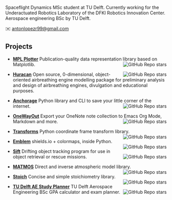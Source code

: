 Spaceflight Dynamics MSc student at TU Delft. Currently working for the Underactuated Robotics Laboratory of the DFKI Robotics Innovation Center. Aerospace engineering BSc by TU Delft.

✉️ antonlopezr99@gmail.com

## Projects

- **[MPL Plotter](https://github.com/alopezrivera/mpl_plotter)** Publication-quality data representation library based on Matplotlib. <img align="right" alt="GitHub Repo stars" src="https://img.shields.io/github/stars/alopezrivera/mpl_plotter?style=social">

- **[Huracan](https://github.com/alopezrivera/huracan)** <img align="right" alt="GitHub Repo stars" src="https://img.shields.io/github/stars/alopezrivera/huracan?style=social">
  Open source, 0-dimensional, object-oriented airbreathing engine modelling package for preliminary analysis and design of airbreathing engines, divulgation and educational purposes. 


- **[Anchorage](https://github.com/alopezrivera/anchorage)** Python library and CLI to save your little corner of the internet. <img align="right" alt="GitHub Repo stars" src="https://img.shields.io/github/stars/alopezrivera/anchorage?style=social">


- **[OneWayOut](https://github.com/alopezrivera/owo)** Export your OneNote note collection to Emacs Org Mode, Markdown and more. <img align="right" alt="GitHub Repo stars" src="https://img.shields.io/github/stars/alopezrivera/owo?style=social">


- **[Transforms](https://github.com/alopezrivera/transforms)** Python coordinate frame transform library. <img align="right" alt="GitHub Repo stars" src="https://img.shields.io/github/stars/alopezrivera/transforms?style=social">


- **[Emblem](https://github.com/alopezrivera/emblem)** shields.io + colormaps, inside Python. <img align="right" alt="GitHub Repo stars" src="https://img.shields.io/github/stars/alopezrivera/emblem?style=social">


- **[Sift](https://github.com/alopezrivera/sift)** Drifting object tracking program for use in object retrieval or rescue missions. <img align="right" alt="GitHub Repo stars" src="https://img.shields.io/github/stars/alopezrivera/sift?style=social">


- **[MATMOS](https://github.com/alopezrivera/MATMOS)** Direct and inverse atmospheric model library. <img align="right" alt="GitHub Repo stars" src="https://img.shields.io/github/stars/alopezrivera/MATMOS?style=social">


- **[Stoich](https://github.com/alopezrivera/stoich)** Concise and simple stoichiometry library. <img align="right" alt="GitHub Repo stars" src="https://img.shields.io/github/stars/alopezrivera/stoich?style=social">


- **[TU Delft AE Study Planner](https://github.com/alopezrivera/tudelft-ae-study-planner )** TU Delft Aerospace Engineering BSc GPA calculator and exam planner. <img align="right" alt="GitHub Repo stars" src="https://img.shields.io/github/stars/alopezrivera/tudelft-ae-study-planner ?style=social">
